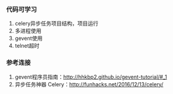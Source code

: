### 代码可学习

1. celery异步任务项目结构，项目运行
2. 多进程使用
3. gevent使用
4. telnet超时

### 参考连接

1. gevent程序员指南：http://hhkbp2.github.io/gevent-tutorial/#_1
2. 异步任务神器 Celery：http://funhacks.net/2016/12/13/celery/